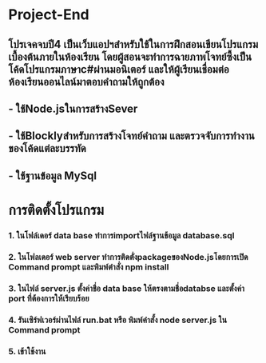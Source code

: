 # Project-End
## โปรเจคจบปี4 เป็นเว็บแอปฯสำหรับใช้ในการฝึกสอนเขียนโปรแกรมเบื้องต้นภายในห้องเรียน โดยผู้สอนจะทำการฉายภาพโจทย์ซึ้งเป็นโค้ดโปรแกรมภาษาc#ผ่านมอนิเตอร์ และให้ผู้เรียนเชื่อมต่อห้องเรียนออนไลน์มาตอบคำถามให้ถูกต้อง
## - ใช้Node.jsในการสร้างSever
## - ใช้Blocklyสำหรับการสร้างโจทย์คำถาม และตรวจจับการทำงานของโค้ดแต่ละบรรทัด
## - ใช้ฐานข้อมูล MySql

# การติดตั้งโปรแกรม
### 1. ในโฟล์เดอร์ data base ทำการimportไฟล์ฐานข้อมูล database.sql
### 2. ในโฟลเดอร์ web server ทำการติดตั่งpackageของNode.jsโดยการเปิด Command prompt และพิมพ์ตำสั่ง npm install
### 3. ในไฟล์ server.js ตั้งค่าชื่อ data base ให้ตรงตามชื่อdatabse และตั้งค่า port ที่ต้องการให้เรียบร้อย
### 4. รันเซิร์ฟเวอร์ผ่านไฟล์ run.bat หรือ พิมพ์คำสั้ง node server.js ใน Command prompt
### 5. เข้าใช้งาน